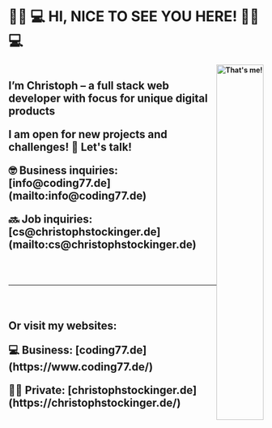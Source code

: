 <h1>👋🏿 💻 HI, NICE TO SEE YOU HERE! 👋🏿 💻</h1>
<div style="display: flex; flex-wrap: wrap;">
  <div style="flex-grow: 1;flex-shrink: 1;flex-basis: 75%;">
    <h2>I’m Christoph – a full stack web developer with focus for unique digital products </p>


<p>I am open for new projects and challenges! 🚀 <strong>Let's talk!<strong> </p>

<p>🤓 Business inquiries: [info@coding77.de](mailto:info@coding77.de)</p>

<p>🔜 Job inquiries: [cs@christophstockinger.de](mailto:cs@christophstockinger.de)</p>

<br><hr><br>
<p>Or visit my websites:</p>

<p>💻 Business: [coding77.de](https://www.coding77.de/)</p>

<p>✌🏻 Private: [christophstockinger.de](https://christophstockinger.de/)</p>
</div>
<div style="flex-grow: 1;flex-shrink: 1;flex-basis: 25%;">
<img style="width: 100%; height: auto; max-width: 300px;"  src="https://christophstockinger.de/assets/images/christoph-stockinger.jpg" alt="That's me!" />
</div>
  
  </div>
